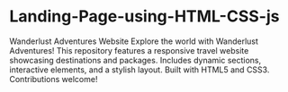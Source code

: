 # Landing-Page-using-HTML-CSS-js
Wanderlust Adventures Website Explore the world with Wanderlust Adventures!  This repository features a responsive travel website showcasing destinations and packages.  Includes dynamic sections, interactive elements, and a stylish layout. Built with HTML5 and CSS3.  Contributions welcome!
